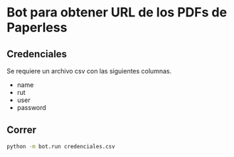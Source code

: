 # Bot para obtener URL de los PDFs de Paperless

## Credenciales

Se requiere un archivo csv con las siguientes columnas.

- name
- rut
- user
- password

## Correr

```bash
python -m bot.run credenciales.csv
```
